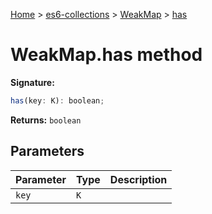 [Home](./index) &gt; [es6-collections](./es6-collections.md) &gt; [WeakMap](./es6-collections.weakmap.md) &gt; [has](./es6-collections.weakmap.has.md)

# WeakMap.has method


**Signature:**
```javascript
has(key: K): boolean;
```
**Returns:** `boolean`

## Parameters

|  Parameter | Type | Description |
|  --- | --- | --- |
|  `key` | `K` |  |

